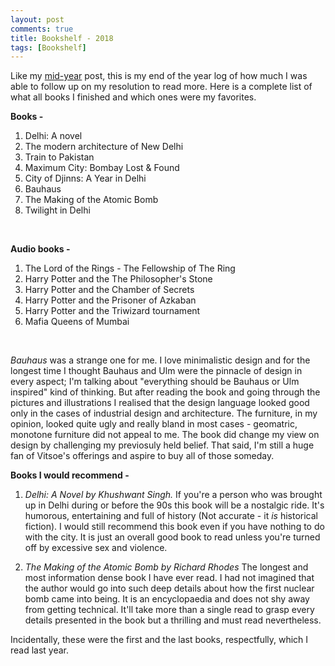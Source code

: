 ```yaml
---
layout: post
comments: true
title: Bookshelf - 2018
tags: [Bookshelf]
---
```


Like my [mid-year](https://krtkush.com/2018/06/17/bookshelf-june-2018.html) post, this is my end of the year log of how much I was able to follow up on my resolution to read more. Here is a complete list of what all books I finished and which ones were my favorites.

**Books -** 

1. Delhi: A novel
2. The modern architecture of New Delhi
3. Train to Pakistan
4. Maximum City: Bombay Lost & Found 
5. City of Djinns: A Year in Delhi
6. Bauhaus
7. The Making of the Atomic Bomb
8. Twilight in Delhi

<br>

**Audio books -**

1. The Lord of the Rings - The Fellowship of The Ring
2. Harry Potter and the The Philosopher's Stone
3. Harry Potter and the Chamber of Secrets
4. Harry Potter and the Prisoner of Azkaban
5. Harry Potter and the Triwizard tournament
6. Mafia Queens of Mumbai

<br>

*Bauhaus* was a strange one for me. I love minimalistic design and for the longest time I thought Bauhaus and Ulm were the pinnacle of design in every aspect; I'm talking about "everything should be Bauhaus or Ulm inspired" kind of thinking. But after reading the book and going through the pictures and illustrations I realised that the design language looked good only in the cases of industrial design and architecture. The furniture, in my opinion, looked quite ugly and really bland in most cases - geomatric, monotone furniture did not appeal to me. The book did change my view on design by challenging my previosuly held belief. That said, I'm still a huge fan of Vitsoe's offerings and aspire to buy all of those someday.

**Books I would recommend -**

1. *Delhi: A Novel by Khushwant Singh.* If you're a person who was brought up in Delhi during or before the 90s this book will be a nostalgic ride. It's humorous, entertaining and full of history (Not accurate - it *is* historical fiction). I would still recommend this book even if you have nothing to do with the city. It is just an overall good book to read unless you're turned off by excessive sex and violence.

2. *The Making of the Atomic Bomb by Richard Rhodes* The longest and most information dense book I have ever read. I had not imagined that the author would go into such deep details about how the first nuclear bomb came into being. It is an encyclopaedia and does not shy away from getting technical. It'll take more than a single read to grasp every details presented in the book but a thrilling and must read nevertheless.

Incidentally, these were the first and the last books, respectfully, which I read last year.